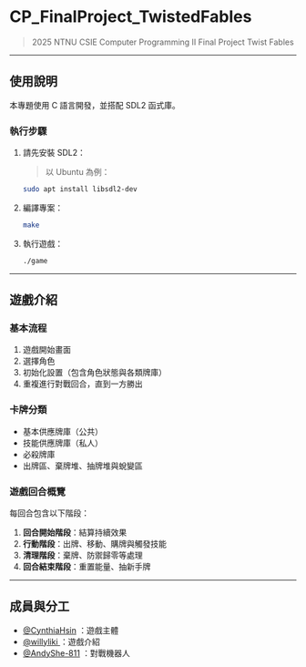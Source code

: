 # CP_FinalProject_TwistedFables
> 2025 NTNU CSIE Computer Programming II Final Project 
> Twist Fables

---

## 使用說明

本專題使用 C 語言開發，並搭配 SDL2 函式庫。

### 執行步驟

1. 請先安裝 SDL2：
   >以 Ubuntu 為例：
   ```bash
   sudo apt install libsdl2-dev
   ```

2. 編譯專案：
   ```bash
   make
   ```

3. 執行遊戲：

   ```bash
   ./game
   ```
---

## 遊戲介紹

### 基本流程

1. 遊戲開始畫面
2. 選擇角色
3. 初始化設置（包含角色狀態與各類牌庫）
4. 重複進行對戰回合，直到一方勝出

### 卡牌分類

* 基本供應牌庫（公共）
* 技能供應牌庫（私人）
* 必殺牌庫
* 出牌區、棄牌堆、抽牌堆與蛻變區

### 遊戲回合概覽

每回合包含以下階段：

1. **回合開始階段**：結算持續效果
2. **行動階段**：出牌、移動、購牌與觸發技能
3. **清理階段**：棄牌、防禦歸零等處理
4. **回合結束階段**：重置能量、抽新手牌

---

## 成員與分工

- [@CynthiaHsin](https://github.com/CynthiaHsin)  ：遊戲主體
- [@willyliki  ](https://github.com/willyliki)      ：遊戲介紹
- [@AndyShe-811](https://github.com/AndyShe-811)  ：對戰機器人
